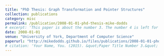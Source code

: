 ```yaml
---
title: "PhD Thesis: Graph Transformation and Pointer Structures"
collection: publications
category: misc
permalink: /publication/2008-01-01-phd-thesis-mike-dodds
# excerpt: 'This paper is about the number 3. The number 4 is left for future work.'
date: 2008-01-01
venue: "University of York, Department of Computer Science"
paperurl: "http://mikedodds.github.io/files/publications/2008-01-01-phd-thesis-mike-dodds.pdf"
# citation: 'Your Name, You. (2015). &quot;Paper Title Number 3.&quot; <i>Journal 1</i>. 1(3).'
---
```

